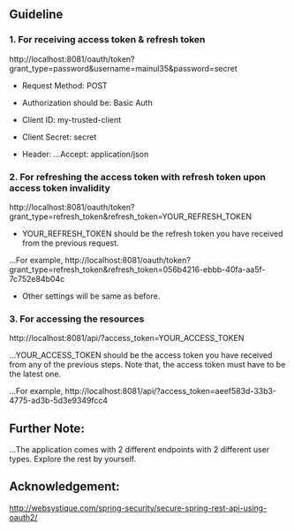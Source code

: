 ## Guideline

### 1. For receiving access token & refresh token

http://localhost:8081/oauth/token?grant_type=password&username=mainul35&password=secret

* Request Method: POST
* Authorization should be: Basic Auth
* Client ID: my-trusted-client
* Client Secret: secret

* Header:
    ...Accept: application/json

### 2. For refreshing the access token with refresh token upon access token invalidity

http://localhost:8081/oauth/token?grant_type=refresh_token&refresh_token=YOUR_REFRESH_TOKEN

* YOUR_REFRESH_TOKEN should be the refresh token you have received from the previous request.

...For example,
http://localhost:8081/oauth/token?grant_type=refresh_token&refresh_token=056b4216-ebbb-40fa-aa5f-7c752e84b04c

* Other settings will be same as before.

### 3. For accessing the resources

http://localhost:8081/api/?access_token=YOUR_ACCESS_TOKEN

...YOUR_ACCESS_TOKEN should be the access token you have received from any of the previous steps. Note that, the access token must have to be the latest one.

...For example,
http://localhost:8081/api/?access_token=aeef583d-33b3-4775-ad3b-5d3e9349fcc4


## Further Note:

...The application comes with 2 different endpoints with 2 different user types. Explore the rest by yourself.

## Acknowledgement:
http://websystique.com/spring-security/secure-spring-rest-api-using-oauth2/
